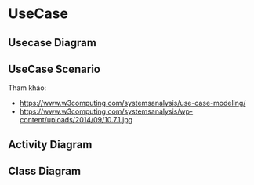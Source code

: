 
# UseCase

## Usecase Diagram

## UseCase Scenario

Tham khảo:  
- https://www.w3computing.com/systemsanalysis/use-case-modeling/   
- https://www.w3computing.com/systemsanalysis/wp-content/uploads/2014/09/10.7.1.jpg  


## Activity Diagram

## Class Diagram

